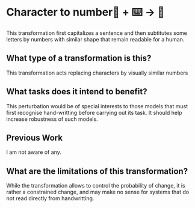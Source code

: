 # Character to number🦎  + ⌨️ → 🐍

This transformation first capitalizes a sentence and then subtitutes some letters by numbers with similar shape that remain readable for a human.

## What type of a transformation is this?

This transformation acts replacing characters by visually similar numbers

## What tasks does it intend to benefit?

This perturbation would be of special interests to those models that must first recognise hand-writting before carrying out its task. It should help increase robustness of such models.

## Previous Work

I am not aware of any.

## What are the limitations of this transformation?

While the transformation allows to control the probability of change, it is rather a constrained change, and may make no sense for systems that do not read directly from handwritting.
